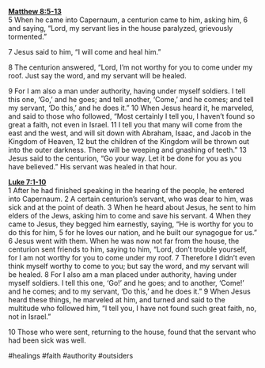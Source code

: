 **[Matthew 8:5-13](http://www.blueletterbible.org/search/preSearch.cfm?Criteria=Matthew+8.5-13&t=NIV)**  
5 When he came into Capernaum, a centurion came to him, asking him, 6 and saying, “Lord, my servant lies in the house paralyzed, grievously tormented.”

7 Jesus said to him, “I will come and heal him.”

8 The centurion answered, “Lord, I’m not worthy for you to come under my roof. Just say the word, and my servant will be healed.

9 For I am also a man under authority, having under myself soldiers. I tell this one, ‘Go,’ and he goes; and tell another, ‘Come,’ and he comes; and tell my servant, ‘Do this,’ and he does it.” 10 When Jesus heard it, he marveled, and said to those who followed, “Most certainly I tell you, I haven’t found so great a faith, not even in Israel. 11 I tell you that many will come from the east and the west, and will sit down with Abraham, Isaac, and Jacob in the Kingdom of Heaven, 12 but the children of the Kingdom will be thrown out into the outer darkness. There will be weeping and gnashing of teeth.” 13 Jesus said to the centurion, “Go your way. Let it be done for you as you have believed.” His servant was healed in that hour.

**[Luke 7:1-10](http://www.blueletterbible.org/search/preSearch.cfm?Criteria=Luke+7.1-10&t=NIV)**  
1 After he had finished speaking in the hearing of the people, he entered into Capernaum. 2 A certain centurion’s servant, who was dear to him, was sick and at the point of death. 3 When he heard about Jesus, he sent to him elders of the Jews, asking him to come and save his servant. 4 When they came to Jesus, they begged him earnestly, saying, “He is worthy for you to do this for him, 5 for he loves our nation, and he built our synagogue for us.” 6 Jesus went with them. When he was now not far from the house, the centurion sent friends to him, saying to him, “Lord, don’t trouble yourself, for I am not worthy for you to come under my roof. 7 Therefore I didn’t even think myself worthy to come to you; but say the word, and my servant will be healed. 8 For I also am a man placed under authority, having under myself soldiers. I tell this one, ‘Go!’ and he goes; and to another, ‘Come!’ and he comes; and to my servant, ‘Do this,’ and he does it.” 9 When Jesus heard these things, he marveled at him, and turned and said to the multitude who followed him, “I tell you, I have not found such great faith, no, not in Israel.”

10 Those who were sent, returning to the house, found that the servant who had been sick was well.

#healings #faith #authority #outsiders